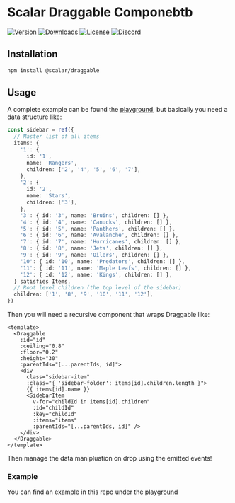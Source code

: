 # Scalar Draggable Componebtb

[![Version](https://img.shields.io/npm/v/%40scalar/draggable)](https://www.npmjs.com/package/@scalar/draggable)
[![Downloads](https://img.shields.io/npm/dm/%40scalar/draggable)](https://www.npmjs.com/package/@scalar/draggable)
[![License](https://img.shields.io/npm/l/%40scalar%2Fdraggable)](https://www.npmjs.com/package/@scalar/draggable)
[![Discord](https://img.shields.io/discord/1135330207960678410?style=flat&color=5865F2)](https://discord.gg/8HeZcRGPFS)

## Installation

```bash
npm install @scalar/draggable
```

## Usage

A complete example can be found the [playground](https://github.com/scalar/scalar/packages/draggable/playground), but basically you need a data structure like:

```ts
const sidebar = ref({
  // Master list of all items
  items: {
    '1': {
      id: '1',
      name: 'Rangers',
      children: ['2', '4', '5', '6', '7'],
    },
    '2': {
      id: '2',
      name: 'Stars',
      children: ['3'],
    },
    '3': { id: '3', name: 'Bruins', children: [] },
    '4': { id: '4', name: 'Canucks', children: [] },
    '5': { id: '5', name: 'Panthers', children: [] },
    '6': { id: '6', name: 'Avalanche', children: [] },
    '7': { id: '7', name: 'Hurricanes', children: [] },
    '8': { id: '8', name: 'Jets', children: [] },
    '9': { id: '9', name: 'Oilers', children: [] },
    '10': { id: '10', name: 'Predators', children: [] },
    '11': { id: '11', name: 'Maple Leafs', children: [] },
    '12': { id: '12', name: 'Kings', children: [] },
  } satisfies Items,
  // Root level children (the top level of the sidebar)
  children: ['1', '8', '9', '10', '11', '12'],
})
```

Then you will need a recursive component that wraps Draggable like:

```vue
<template>
  <Draggable
    :id="id"
    :ceiling="0.8"
    :floor="0.2"
    :height="30"
    :parentIds="[...parentIds, id]">
    <div
      class="sidebar-item"
      :class="{ 'sidebar-folder': items[id].children.length }">
      {{ items[id].name }}
      <SidebarItem
        v-for="childId in items[id].children"
        :id="childId"
        :key="childId"
        :items="items"
        :parentIds="[...parentIds, id]" />
    </div>
  </Draggable>
</template>
```

Then manage the data manipluation on drop using the emitted events!

### Example

You can find an example in this repo under the [playground](https://github.com/scalar/scalar/packages/draggable/playground)
